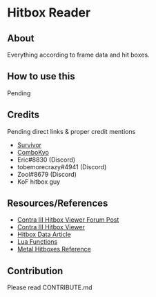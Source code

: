 # Hitbox Reader

## About

Everything according to frame data and hit boxes. 

## How to use this

Pending
## Credits

Pending direct links & proper credit mentions

- [Survivor](https://twitter.com/endless_duel)
- [ComboKyo](https://github.com/ComboKyo)
- Eric#8830 (Discord)
- tobemorecrazy#4941 (Discord)
- Zool#8679 (Discord) 
- KoF hitbox guy

## Resources/References

- [Contra III Hitbox Viewer Forum Post](https://forum.speeddemosarchive.com/post/contra_3_hitbox_viewer.html)
- [Contra III Hitbox Viewer](https://pastebin.com/K7XH9w0F)
- [Hitbox Data Article](https://dammit.typepad.com/blog/2010/09/animated-hitbox-data.html)
- [Lua Functions](http://tasvideos.org/Bizhawk/LuaFunctions.html)
- [Metal Hitboxes Reference](https://github.com/OmnigamerSDA/Game-Research/blob/master/Metal%20Warriors/metalhitboxes_biz.lua)

## Contribution

Please read CONTRIBUTE.md

